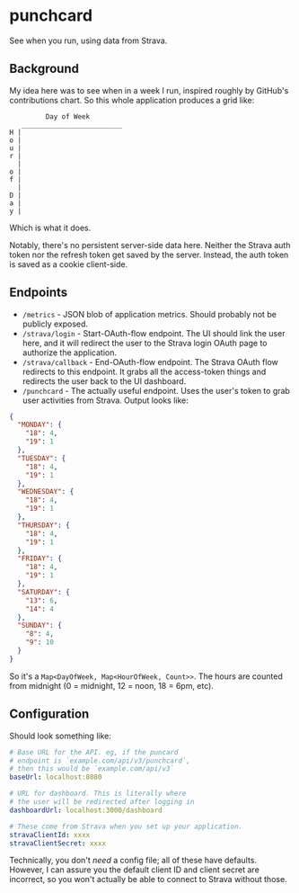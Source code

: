 # punchcard

See when you run, using data from Strava.

## Background

My idea here was to see when in a week I run,
inspired roughly by GitHub's contributions chart.
So this whole application produces a grid like:

```
         Day of Week
   _________________________
H |
o |
u |
r |
  |
o |
f |
  |
D |
a |
y |
```

Which is what it does.

Notably, there's no persistent server-side
data here. Neither the Strava auth token nor
the refresh token get saved by the server.
Instead, the auth token is saved as a cookie
client-side.

## Endpoints

* `/metrics` - JSON blob of application metrics. Should probably not be
  publicly exposed.
* `/strava/login` - Start-OAuth-flow endpoint. The UI should link the user
  here, and it will redirect the user to the Strava login OAuth page to
  authorize the application.
* `/strava/callback` - End-OAuth-flow endpoint. The Strava OAuth flow
  redirects to this endpoint. It grabs all the access-token things and
  redirects the user back to the UI dashboard.
* `/punchcard` - The actually useful endpoint. Uses the user's token to
  grab user activities from Strava. Output looks like:

```json
{
  "MONDAY": {
    "18": 4,
    "19": 1
  },
  "TUESDAY": {
    "18": 4,
    "19": 1
  },
  "WEDNESDAY": {
    "18": 4,
    "19": 1
  },
  "THURSDAY": {
    "18": 4,
    "19": 1
  },
  "FRIDAY": {
    "18": 4,
    "19": 1
  },
  "SATURDAY": {
    "13": 6,
    "14": 4
  },
  "SUNDAY": {
    "8": 4,
    "9": 10
  }
}
```

So it's a `Map<DayOfWeek, Map<HourOfWeek, Count>>`. The hours are counted
from midnight (0 = midnight, 12 = noon, 18 = 6pm, etc).

## Configuration

Should look something like:

```yaml
# Base URL for the API. eg, if the puncard
# endpoint is `example.com/api/v3/punchcard`,
# then this would be `example.com/api/v3`
baseUrl: localhost:8080

# URL for dashboard. This is literally where
# the user will be redirected after logging in
dashboardUrl: localhost:3000/dashboard

# These come from Strava when you set up your application.
stravaClientId: xxxx
stravaClientSecret: xxxx
```

Technically, you don't *need* a config file; all of these have
defaults. However, I can assure you the default client ID and
client secret are incorrect, so you won't actually be able to
connect to Strava without those.
